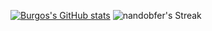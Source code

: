 [![Burgos's GitHub stats](https://github-readme-stats.vercel.app/api?username=nandobfer&show_icons=true&include_all_commits=true&theme=tokyonight)](https://github.com/anuraghazra/github-readme-stats)
![nandobfer's Streak](https://github-readme-streak-stats.herokuapp.com/?user=nandobfer&theme=tokyonight&mode=weekly)
